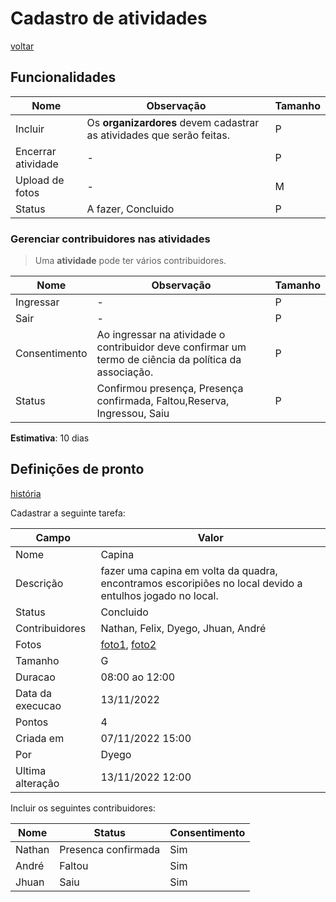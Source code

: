 # Cadastro de atividades

[voltar](/./README.md)

## Funcionalidades

| Nome | Observação | Tamanho
| --- | --- | ---
|Incluir |Os **organizardores** devem cadastrar as atividades que serão feitas. | P
| Encerrar atividade | - | P
| Upload de fotos | - | M
| Status | A fazer, Concluido | P

### Gerenciar contribuidores nas atividades
  
> Uma **atividade** pode ter vários contribuidores.

| Nome | Observação | Tamanho
| --- | --- | ---  
| Ingressar | - | P
| Sair | - | P
| Consentimento |Ao ingressar na atividade o contribuidor deve confirmar um termo de ciência da política da associação. |P
| Status | Confirmou presença, Presença confirmada, Faltou,Reserva, Ingressou, Saiu | P

**Estimativa**: 10 dias
  
## Definições de pronto

[história](../historia/capina.md#cadastro-de-atividades)

Cadastrar a seguinte tarefa:

| **Campo** | **Valor**
| ---   | ---
| Nome   | Capina
| Descrição | fazer uma capina em volta da quadra, encontramos escoripiões no local devido a entulhos jogado no local.
| Status | Concluido
| Contribuidores | Nathan, Felix, Dyego, Jhuan, André
| Fotos | [foto1](../fotos/foto1.jpeg), [foto2](../fotos/foto2.jpeg)
| Tamanho | G
| Duracao | 08:00 ao 12:00
| Data da execucao | 13/11/2022
| Pontos | 4
| Criada em | 07/11/2022 15:00
| Por | Dyego
| Ultima alteração | 13/11/2022 12:00

Incluir os seguintes contribuidores:

| **Nome** | **Status** | **Consentimento**
| ---      | ---        | ---
| Nathan   | Presenca confirmada | Sim
| André   | Faltou | Sim
| Jhuan   | Saiu | Sim

